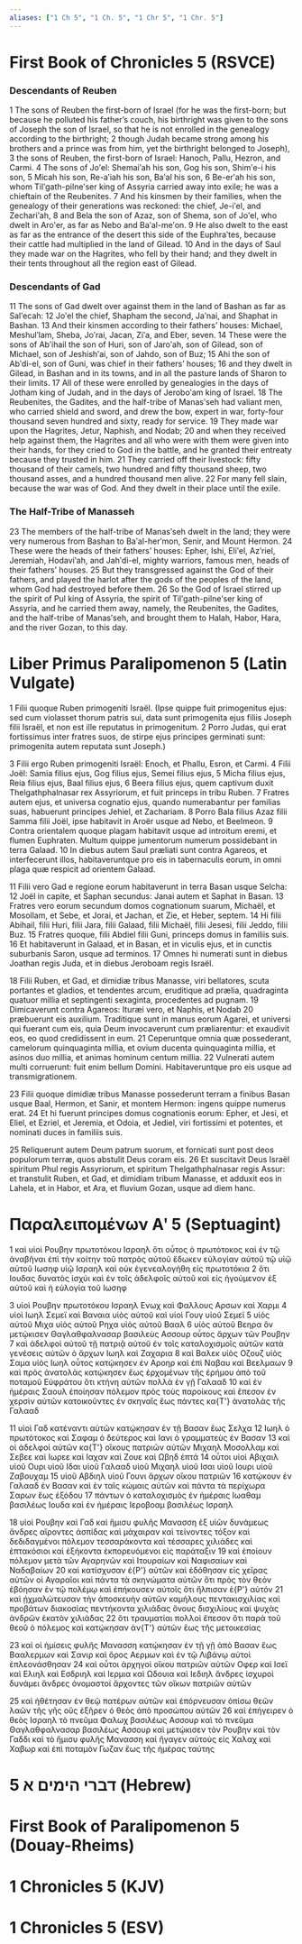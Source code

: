 ```yaml
---
aliases: ["1 Ch 5", "1 Ch. 5", "1 Chr 5", "1 Chr. 5"]
---
```



# First Book of Chronicles 5 (RSVCE)

### Descendants of Reuben
1 The sons of Reuben the first-born of Israel (for he was the first-born; but because he polluted his father’s couch, his birthright was given to the sons of Joseph the son of Israel, so that he is not enrolled in the genealogy according to the birthright;
2 though Judah became strong among his brothers and a prince was from him, yet the birthright belonged to Joseph),
3 the sons of Reuben, the first-born of Israel: Hanoch, Pallu, Hezron, and Carmi.
4 The sons of Joʹel: Shemaiʹah his son, Gog his son, Shimʹe-i his son,
5 Micah his son, Re-aʹiah his son, Baʹal his son,
6 Be-erʹah his son, whom Tilʹgath-pilneʹser king of Assyria carried away into exile; he was a chieftain of the Reubenites.
7 And his kinsmen by their families, when the genealogy of their generations was reckoned: the chief, Je-iʹel, and Zechariʹah,
8 and Bela the son of Azaz, son of Shema, son of Joʹel, who dwelt in Aroʹer, as far as Nebo and Baʹal-meʹon.
9 He also dwelt to the east as far as the entrance of the desert this side of the Euphraʹtes, because their cattle had multiplied in the land of Gilead.
10 And in the days of Saul they made war on the Hagrites, who fell by their hand; and they dwelt in their tents throughout all the region east of Gilead.
### Descendants of Gad
11 The sons of Gad dwelt over against them in the land of Bashan as far as Salʹecah:
12 Joʹel the chief, Shapham the second, Jaʹnai, and Shaphat in Bashan.
13 And their kinsmen according to their fathers’ houses: Michael, Meshulʹlam, Sheba, Joʹrai, Jacan, Ziʹa, and Eber, seven.
14 These were the sons of Abʹihail the son of Huri, son of Jaroʹah, son of Gilead, son of Michael, son of Jeshishʹai, son of Jahdo, son of Buz;
15 Ahi the son of Abʹdi-el, son of Guni, was chief in their fathers’ houses;
16 and they dwelt in Gilead, in Bashan and in its towns, and in all the pasture lands of Sharon to their limits.
17 All of these were enrolled by genealogies in the days of Jotham king of Judah, and in the days of Jeroboʹam king of Israel.
18 The Reubenites, the Gadites, and the half-tribe of Manasʹseh had valiant men, who carried shield and sword, and drew the bow, expert in war, forty-four thousand seven hundred and sixty, ready for service.
19 They made war upon the Hagrites, Jetur, Naphish, and Nodab;
20 and when they received help against them, the Hagrites and all who were with them were given into their hands, for they cried to God in the battle, and he granted their entreaty because they trusted in him.
21 They carried off their livestock: fifty thousand of their camels, two hundred and fifty thousand sheep, two thousand asses, and a hundred thousand men alive.
22 For many fell slain, because the war was of God. And they dwelt in their place until the exile.
### The Half-Tribe of Manasseh
23 The members of the half-tribe of Manasʹseh dwelt in the land; they were very numerous from Bashan to Baʹal-herʹmon, Senir, and Mount Hermon.
24 These were the heads of their fathers’ houses: Epher, Ishi, Eliʹel, Azʹriel, Jeremiah, Hodaviʹah, and Jahʹdi-el, mighty warriors, famous men, heads of their fathers’ houses.
25 But they transgressed against the God of their fathers, and played the harlot after the gods of the peoples of the land, whom God had destroyed before them.
26 So the God of Israel stirred up the spirit of Pul king of Assyria, the spirit of Tilʹgath-pilneʹser king of Assyria, and he carried them away, namely, the Reubenites, the Gadites, and the half-tribe of Manasʹseh, and brought them to Halah, Habor, Hara, and the river Gozan, to this day.


# Liber Primus Paralipomenon 5 (Latin Vulgate)

1 Filii quoque Ruben primogeniti Israël. (Ipse quippe fuit primogenitus ejus: sed cum violasset thorum patris sui, data sunt primogenita ejus filiis Joseph filii Israël, et non est ille reputatus in primogenitum.
2 Porro Judas, qui erat fortissimus inter fratres suos, de stirpe ejus principes germinati sunt: primogenita autem reputata sunt Joseph.)

3 Filii ergo Ruben primogeniti Israël: Enoch, et Phallu, Esron, et Carmi.
4 Filii Joël: Samia filius ejus, Gog filius ejus, Semei filius ejus,
5 Micha filius ejus, Reia filius ejus, Baal filius ejus,
6 Beera filius ejus, quem captivum duxit Thelgathphalnasar rex Assyriorum, et fuit princeps in tribu Ruben.
7 Fratres autem ejus, et universa cognatio ejus, quando numerabantur per familias suas, habuerunt principes Jehiel, et Zachariam.
8 Porro Bala filius Azaz filii Samma filii Joël, ipse habitavit in Aroër usque ad Nebo, et Beelmeon.
9 Contra orientalem quoque plagam habitavit usque ad introitum eremi, et flumen Euphraten. Multum quippe jumentorum numerum possidebant in terra Galaad.
10 In diebus autem Saul præliati sunt contra Agareos, et interfecerunt illos, habitaveruntque pro eis in tabernaculis eorum, in omni plaga quæ respicit ad orientem Galaad.

11 Filii vero Gad e regione eorum habitaverunt in terra Basan usque Selcha:
12 Joël in capite, et Saphan secundus: Janai autem et Saphat in Basan.
13 Fratres vero eorum secundum domos cognationum suarum, Michaël, et Mosollam, et Sebe, et Jorai, et Jachan, et Zie, et Heber, septem.
14 Hi filii Abihail, filii Huri, filii Jara, filii Galaad, filii Michaël, filii Jesesi, filii Jeddo, filii Buz.
15 Fratres quoque, filii Abdiel filii Guni, princeps domus in familiis suis.
16 Et habitaverunt in Galaad, et in Basan, et in viculis ejus, et in cunctis suburbanis Saron, usque ad terminos.
17 Omnes hi numerati sunt in diebus Joathan regis Juda, et in diebus Jeroboam regis Israël.

18 Filii Ruben, et Gad, et dimidiæ tribus Manasse, viri bellatores, scuta portantes et gladios, et tendentes arcum, eruditique ad prælia, quadraginta quatuor millia et septingenti sexaginta, procedentes ad pugnam.
19 Dimicaverunt contra Agareos: Ituræi vero, et Naphis, et Nodab
20 præbuerunt eis auxilium. Traditique sunt in manus eorum Agarei, et universi qui fuerant cum eis, quia Deum invocaverunt cum præliarentur: et exaudivit eos, eo quod credidissent in eum.
21 Ceperuntque omnia quæ possederant, camelorum quinquaginta millia, et ovium ducenta quinquaginta millia, et asinos duo millia, et animas hominum centum millia.
22 Vulnerati autem multi corruerunt: fuit enim bellum Domini. Habitaveruntque pro eis usque ad transmigrationem.

23 Filii quoque dimidiæ tribus Manasse possederunt terram a finibus Basan usque Baal, Hermon, et Sanir, et montem Hermon: ingens quippe numerus erat.
24 Et hi fuerunt principes domus cognationis eorum: Epher, et Jesi, et Eliel, et Ezriel, et Jeremia, et Odoia, et Jediel, viri fortissimi et potentes, et nominati duces in familiis suis.

25 Reliquerunt autem Deum patrum suorum, et fornicati sunt post deos populorum terræ, quos abstulit Deus coram eis.
26 Et suscitavit Deus Israël spiritum Phul regis Assyriorum, et spiritum Thelgathphalnasar regis Assur: et transtulit Ruben, et Gad, et dimidiam tribum Manasse, et adduxit eos in Lahela, et in Habor, et Ara, et fluvium Gozan, usque ad diem hanc.


# Παραλειπομένων Αʹ 5 (Septuagint)

1 καὶ υἱοὶ Ρουβην πρωτοτόκου Ισραηλ ὅτι οὗτος ὁ πρωτότοκος καὶ ἐν τῷ ἀναβῆναι ἐπὶ τὴν κοίτην τοῦ πατρὸς αὐτοῦ ἔδωκεν εὐλογίαν αὐτοῦ τῷ υἱῷ αὐτοῦ Ιωσηφ υἱῷ Ισραηλ καὶ οὐκ ἐγενεαλογήθη εἰς πρωτοτόκια
2 ὅτι Ιουδας δυνατὸς ἰσχύι καὶ ἐν τοῖς ἀδελφοῖς αὐτοῦ καὶ εἰς ἡγούμενον ἐξ αὐτοῦ καὶ ἡ εὐλογία τοῦ Ιωσηφ

3 υἱοὶ Ρουβην πρωτοτόκου Ισραηλ Ενωχ καὶ Φαλλους Αρσων καὶ Χαρμι
4 υἱοὶ Ιωηλ Σεμεϊ καὶ Βαναια υἱὸς αὐτοῦ καὶ υἱοὶ Γουγ υἱοῦ Σεμεϊ
5 υἱὸς αὐτοῦ Μιχα υἱὸς αὐτοῦ Ρηχα υἱὸς αὐτοῦ Βααλ
6 υἱὸς αὐτοῦ Βεηρα ὃν μετῴκισεν Θαγλαθφαλνασαρ βασιλεὺς Ασσουρ οὗτος ἄρχων τῶν Ρουβην
7 καὶ ἀδελφοὶ αὐτοῦ τῇ πατριᾷ αὐτοῦ ἐν τοῖς καταλοχισμοῖς αὐτῶν κατὰ γενέσεις αὐτῶν ὁ ἄρχων Ιωηλ καὶ Ζαχαρια
8 καὶ Βαλεκ υἱὸς Οζουζ υἱὸς Σαμα υἱὸς Ιωηλ οὗτος κατῴκησεν ἐν Αροηρ καὶ ἐπὶ Ναβαυ καὶ Βεελμαων
9 καὶ πρὸς ἀνατολὰς κατῴκησεν ἕως ἐρχομένων τῆς ἐρήμου ἀπὸ τοῦ ποταμοῦ Εὐφράτου ὅτι κτήνη αὐτῶν πολλὰ ἐν γῇ Γαλααδ
10 καὶ ἐν ἡμέραις Σαουλ ἐποίησαν πόλεμον πρὸς τοὺς παροίκους καὶ ἔπεσον ἐν χερσὶν αὐτῶν κατοικοῦντες ἐν σκηναῖς ἕως πάντες κα{T'} ἀνατολὰς τῆς Γαλααδ

11 υἱοὶ Γαδ κατέναντι αὐτῶν κατῴκησαν ἐν τῇ Βασαν ἕως Σελχα
12 Ιωηλ ὁ πρωτότοκος καὶ Σαφαμ ὁ δεύτερος καὶ Ιανι ὁ γραμματεὺς ἐν Βασαν
13 καὶ οἱ ἀδελφοὶ αὐτῶν κα{T'} οἴκους πατριῶν αὐτῶν Μιχαηλ Μοσολλαμ καὶ Σεβεε καὶ Ιωρεε καὶ Ιαχαν καὶ Ζουε καὶ Ωβηδ ἑπτά
14 οὗτοι υἱοὶ Αβιχαιλ υἱοῦ Ουρι υἱοῦ Ιδαι υἱοῦ Γαλααδ υἱοῦ Μιχαηλ υἱοῦ Ισαι υἱοῦ Ιουρι υἱοῦ Ζαβουχαμ
15 υἱοῦ Αβδιηλ υἱοῦ Γουνι ἄρχων οἴκου πατριῶν
16 κατῴκουν ἐν Γαλααδ ἐν Βασαν καὶ ἐν ταῖς κώμαις αὐτῶν καὶ πάντα τὰ περίχωρα Σαρων ἕως ἐξόδου
17 πάντων ὁ καταλοχισμὸς ἐν ἡμέραις Ιωαθαμ βασιλέως Ιουδα καὶ ἐν ἡμέραις Ιεροβοαμ βασιλέως Ισραηλ

18 υἱοὶ Ρουβην καὶ Γαδ καὶ ἥμισυ φυλῆς Μανασση ἐξ υἱῶν δυνάμεως ἄνδρες αἴροντες ἀσπίδας καὶ μάχαιραν καὶ τείνοντες τόξον καὶ δεδιδαγμένοι πόλεμον τεσσαράκοντα καὶ τέσσαρες χιλιάδες καὶ ἑπτακόσιοι καὶ ἑξήκοντα ἐκπορευόμενοι εἰς παράταξιν
19 καὶ ἐποίουν πόλεμον μετὰ τῶν Αγαρηνῶν καὶ Ιτουραίων καὶ Ναφισαίων καὶ Ναδαβαίων
20 καὶ κατίσχυσαν ἐ{P'} αὐτῶν καὶ ἐδόθησαν εἰς χεῖρας αὐτῶν οἱ Αγαραῖοι καὶ πάντα τὰ σκηνώματα αὐτῶν ὅτι πρὸς τὸν θεὸν ἐβόησαν ἐν τῷ πολέμῳ καὶ ἐπήκουσεν αὐτοῖς ὅτι ἤλπισαν ἐ{P'} αὐτόν
21 καὶ ᾐχμαλώτευσαν τὴν ἀποσκευὴν αὐτῶν καμήλους πεντακισχιλίας καὶ προβάτων διακοσίας πεντήκοντα χιλιάδας ὄνους δισχιλίους καὶ ψυχὰς ἀνδρῶν ἑκατὸν χιλιάδας
22 ὅτι τραυματίαι πολλοὶ ἔπεσον ὅτι παρὰ τοῦ θεοῦ ὁ πόλεμος καὶ κατῴκησαν ἀν{T'} αὐτῶν ἕως τῆς μετοικεσίας

23 καὶ οἱ ἡμίσεις φυλῆς Μανασση κατῴκησαν ἐν τῇ γῇ ἀπὸ Βασαν ἕως Βααλερμων καὶ Σανιρ καὶ ὄρος Αερμων καὶ ἐν τῷ Λιβάνῳ αὐτοὶ ἐπλεονάσθησαν
24 καὶ οὗτοι ἀρχηγοὶ οἴκου πατριῶν αὐτῶν Οφερ καὶ Ισεϊ καὶ Ελιηλ καὶ Εσδριηλ καὶ Ιερμια καὶ Ωδουια καὶ Ιεδιηλ ἄνδρες ἰσχυροὶ δυνάμει ἄνδρες ὀνομαστοί ἄρχοντες τῶν οἴκων πατριῶν αὐτῶν

25 καὶ ἠθέτησαν ἐν θεῷ πατέρων αὐτῶν καὶ ἐπόρνευσαν ὀπίσω θεῶν λαῶν τῆς γῆς οὓς ἐξῆρεν ὁ θεὸς ἀπὸ προσώπου αὐτῶν
26 καὶ ἐπήγειρεν ὁ θεὸς Ισραηλ τὸ πνεῦμα Φαλωχ βασιλέως Ασσουρ καὶ τὸ πνεῦμα Θαγλαθφαλνασαρ βασιλέως Ασσουρ καὶ μετῴκισεν τὸν Ρουβην καὶ τὸν Γαδδι καὶ τὸ ἥμισυ φυλῆς Μανασση καὶ ἤγαγεν αὐτοὺς εἰς Χαλαχ καὶ Χαβωρ καὶ ἐπὶ ποταμὸν Γωζαν ἕως τῆς ἡμέρας ταύτης


# 5 דברי הימים א (Hebrew)


# First Book of Paralipomenon 5 (Douay-Rheims)


# 1 Chronicles 5 (KJV)


# 1 Chronicles 5 (ESV)

